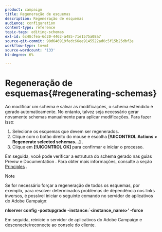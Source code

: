 ```yaml
---
product: campaign
title: Regeneração de esquemas
description: Regeneração de esquemas
audience: configuration
content-type: reference
topic-tags: editing-schemas
exl-id: 6c48cfea-6d20-4462-a485-71e1575a08a7
source-git-commit: 98d646919fedc66ee9145522ad0c5f15b25dbf2e
workflow-type: tm+mt
source-wordcount: '133'
ht-degree: 6%

---
```


# Regeneração de esquemas{#regenerating-schemas}

Ao modificar um schema e salvar as modificações, o schema estendido é gerado automaticamente. No entanto, talvez seja necessário gerar novamente schemas manualmente para aplicar modificações. Para fazer isso:

1. Selecione os esquemas que devem ser regenerados.
1. Clique com o botão direito do mouse e escolha **[!UICONTROL Actions > Regenerate selected schemas...]** .
1. Clique em **[!UICONTROL OK]** para confirmar e iniciar o processo.

Em seguida, você pode verificar a estrutura do schema gerado nas guias Previw e Documentation . Para obter mais informações, consulte a seção [Principles](../../configuration/using/data-schemas.md#principles) .

>[!NOTE]
>
>Se for necessário forçar a regeneração de todos os esquemas, por exemplo, para resolver determinados problemas de dependência nos links inversos, é possível iniciar o seguinte comando no servidor de aplicativos do Adobe Campaign:
>
>**nlserver config -postupgrade -instance:`&lt;instance_name>&#39; -force**
>
>Em seguida, reinicie o servidor de aplicativos do Adobe Campaign e desconecte/reconecte ao console do cliente.
